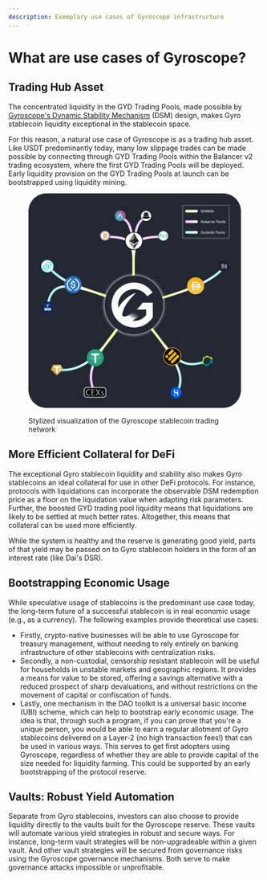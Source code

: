 ```yaml
---
description: Exemplary use cases of Gyroscope infrastructure
---
```


# What are use cases of Gyroscope?

## Trading Hub Asset

The concentrated liquidity in the GYD Trading Pools, made possible by [Gyroscope's Dynamic Stability Mechanism](../stablecoin/autonomous-pricing/pamm.md) (DSM) design, makes Gyro stablecoin liquidity exceptional in the stablecoin space.

&#x20;For this reason, a natural use case of Gyroscope is as a trading hub asset. Like USDT predominantly today, many low slippage trades can be made possible by connecting through GYD Trading Pools within the Balancer v2 trading ecosystem, where the first GYD Trading Pools will be deployed. Early liquidity provision on the GYD Trading Pools at launch can be bootstrapped using liquidity mining.

<figure><img src="../../.gitbook/assets/SAMM and Reserve Pools Graphic.png" alt="Stylized visualization of the Gyroscope stablecoin trading network"><figcaption><p>Stylized visualization of the Gyroscope stablecoin trading network</p></figcaption></figure>

## More Efficient Collateral for DeFi

The exceptional Gyro stablecoin liquidity and stability also makes Gyro stablecoins an ideal collateral for use in other DeFi protocols. For instance, protocols with liquidations can incorporate the observable DSM redemption price as a floor on the liquidation value when adapting risk parameters. Further, the boosted GYD trading pool liquidity means that liquidations are likely to be settled at much better rates. Altogether, this means that collateral can be used more efficiently.

While the system is healthy and the reserve is generating good yield, parts of that yield may be passed on to Gyro stablecoin holders in the form of an interest rate (like Dai's DSR).

## Bootstrapping Economic Usage

While speculative usage of stablecoins is the predominant use case today, the long-term future of a successful stablecoin is in real economic usage (e.g., as a currency). The following examples provide theoretical use cases:

* Firstly, crypto-native businesses will be able to use Gyroscope for treasury management, without needing to rely entirely on banking infrastructure of other stablecoins with centralization risks.
* Secondly, a non-custodial, censorship resistant stablecoin will be useful for households in unstable markets and geographic regions. It provides a means for value to be stored, offering a savings alternative with a reduced prospect of sharp devaluations, and without restrictions on the movement of capital or confiscation of funds.
* Lastly, one mechanism in the DAO toolkit is a universal basic income (UBI) scheme, which can help to bootstrap early economic usage. The idea is that, through such a program, if you can prove that you're a unique person, you would be able to earn a regular allotment of Gyro stablecoins delivered on a Layer-2 (no high transaction fees!) that can be used in various ways. This serves to get first adopters using Gyroscope, regardless of whether they are able to provide capital of the size needed for liquidity farming. This could be supported by an early bootstrapping of the protocol reserve.

## Vaults: Robust Yield Automation

Separate from Gyro stablecoins, investors can also choose to provide liquidity directly to the vaults built for the Gyroscope reserve. These vaults will automate various yield strategies in robust and secure ways. For instance, long-term vault strategies will be non-upgradeable within a given vault. And other vault strategies will be secured from governance risks using the Gyroscope governance mechanisms. Both serve to make governance attacks impossible or unprofitable.
